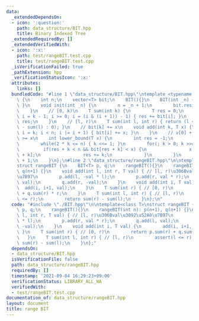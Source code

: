 ```yaml
---
data:
  _extendedDependsOn:
  - icon: ':question:'
    path: data_structure/BIT.hpp
    title: Binary Indexed Tree
  _extendedRequiredBy: []
  _extendedVerifiedWith:
  - icon: ':x:'
    path: test/rangeBIT.test.cpp
    title: test/rangeBIT.test.cpp
  _isVerificationFailed: true
  _pathExtension: hpp
  _verificationStatusIcon: ':x:'
  attributes:
    links: []
  bundledCode: "#line 1 \"data_structure/BIT.hpp\"\ntemplate <typename T> struct BIT\
    \ {\n    int n;\n    vector<T> bit;\n    BIT(){}\n    BIT(int _n) { init(_n);\
    \ }\n    void init(int _n) {\n        n = _n + 1;\n        bit.resize(n + 1, 0);\n\
    \    }\n    // [0, k)\n    T sum(int k) {\n        T res = 0;\n        for(int\
    \ i = k - 1; i >= 0; i = (i & (i + 1)) - 1) { res += bit[i]; }\n        return\
    \ res;\n    }\n    // [l, r)\n    T sum(int l, int r) { return (l < r ? sum(r)\
    \ - sum(l) : 0); }\n    // bit[k] += x\n    void add(int k, T x) {\n        for(int\
    \ i = k; i < n; i |= i + 1) { bit[i] += x; }\n    }\n    // v[0] + ... + v[res]\
    \ >= x\n    int lower_bound(T x) {\n        int res = -1;\n        int k = 1;\n\
    \        while(2 * k <= n) { k <<= 1; }\n        for(; k > 0; k >>= 1) {\n   \
    \         if(res + k < n && bit[res + k] < x) {\n                x -= bit[res\
    \ + k];\n                res += k;\n            }\n        }\n        return res\
    \ + 1;\n    }\n};\n#line 2 \"data_structure/rangeBIT.hpp\"\n\ntemplate<class T>\n\
    struct rangeBIT {\n    BIT<T> p, q;\n    rangeBIT(){}\n    rangeBIT(int n): p(n+1),\
    \ q(n+1) {}\n    void add(int l, int r, T val) { // [l, r)\u306Bval\u3092\u52A0\
    \u7B97\n        p.add(l, -val * l);\n        p.add(r, val * r);\n        q.add(l,\
    \ val);\n        q.add(r, -val);\n    }\n    void add(int i, T val) {\n      \
    \  add(i, i+1, val);\n    }\n    T sum(int r) { // [0, r)\n        return p.sum(r)\
    \ + q.sum(r) * r;\n    }\n    T sum(int l, int r) { // [l, r)\n        assert(l\
    \ <= r);\n        return sum(r) - sum(l);\n    }\n};\n"
  code: "#include \"./BIT.hpp\"\n\ntemplate<class T>\nstruct rangeBIT {\n    BIT<T>\
    \ p, q;\n    rangeBIT(){}\n    rangeBIT(int n): p(n+1), q(n+1) {}\n    void add(int\
    \ l, int r, T val) { // [l, r)\u306Bval\u3092\u52A0\u7B97\n        p.add(l, -val\
    \ * l);\n        p.add(r, val * r);\n        q.add(l, val);\n        q.add(r,\
    \ -val);\n    }\n    void add(int i, T val) {\n        add(i, i+1, val);\n   \
    \ }\n    T sum(int r) { // [0, r)\n        return p.sum(r) + q.sum(r) * r;\n \
    \   }\n    T sum(int l, int r) { // [l, r)\n        assert(l <= r);\n        return\
    \ sum(r) - sum(l);\n    }\n};"
  dependsOn:
  - data_structure/BIT.hpp
  isVerificationFile: false
  path: data_structure/rangeBIT.hpp
  requiredBy: []
  timestamp: '2021-09-04 16:29:23+09:00'
  verificationStatus: LIBRARY_ALL_WA
  verifiedWith:
  - test/rangeBIT.test.cpp
documentation_of: data_structure/rangeBIT.hpp
layout: document
title: range BIT
---
```

